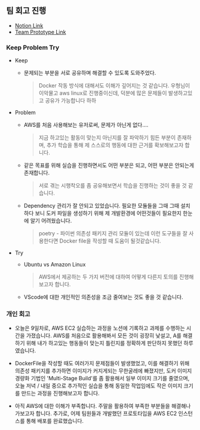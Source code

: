 ## 팀 회고 진행

- [Notion Link](https://patrashu.notion.site/Day-9-7d065ffba3754d9dbb6cab6aaf544c8b?pvs=4)
- [Team Prototype Link](http://13.210.79.54:8501/)


### Keep Problem Try
- Keep
    - 문제되는 부분을 서로 공유하며 해결할 수 있도록 도와주었다.
        
        > Docker 작동 방식에 대해서도 이해가 깊어지는 것 같습니다.
        우형님이 이악물고 aws linux로 진행중이신데, 덕분에 많은 문제들이 발생하고있고 공유가 가능합니다 하하
        
- Problem
    - AWS를 처음 사용해보는 유저로써, 문제가 아닌게 없다….
        
        > 지금 하고있는 활동이 맞는지 아닌지를 잘 파악하기 힘든 부분이 존재하며, 추가 학습을 통해 제 스스로의 행동에 대한 근거를 확보해보고자 합니다.
        
    - 같은 목표를 위해 실습을 진행하면서도 어떤 부분은 되고, 어떤 부분은 안되는게 존재합니다.
        
        > 서로 겪는 시행착오를 좀 공유해보면서 학습을 진행하는 것이 좋을 것 같습니다.
         
    - Dependency 관리가 잘 안되고 있었습니다. 필요한 모듈들을 그때 그때 설치하다 보니 도커 파일을 생성하기 위해 제 개발환경에 어떤것들이 필요한지 한눈에 알기 어려웠습니다.
        
        > poetry - 파이썬 의존성 패키지 관리 모듈이 있는데 이런 도구들을 잘 사용한다면 Docker file을 작성할 때 도움이 될것같습니다.
        
- Try
    - Ubuntu vs Amazon Linux
        
        > AWS에서 제공하는 두 가지 버전에 대하여 어떻게 다른지 토의를 진행해보고자 합니다.
        
    - VScode에 대한 개인적인 의존성을 조금 줄여보는 것도 좋을 것 같습니다.


### 개인 회고

- 오늘은 9일차로, AWS EC2 실습하는 과정을 노션에 기록하고 과제를 수행하는 시간을 가졌습니다. AWS를 처음으로 활용해봐서 모든 것이 굉장히 낯설고, A를 해결하기 위해 내가 하고있는 행동들이 맞는지 틀린지를 정확하게 판단하지 못했던 하루였습니다.

- DockerFile을 작성할 때도 여러가지 문제점들이 발생했었고, 이를 해결하기 위해 의존성 패키지를 추가하면 이미지가 커지게되는 무한굴레에 빠졌지만, 도커 이미지 경량화 기법인 'Multi-Stage Build'를 좀 활용해서 일부 이미지 크기를 줄였으며, 오늘 저녁 / 내일 중으로 추가적인 실습을 통해 동일한 작업임에도 작은 이미지 크기를 만드는 과정을 진행해보고자 합니다.

- 아직 AWS에 대한 이해가 부족합니다. 주말을 활용하여 부족한 부분들을 해결해나가보고자 합니다. 추가로, 어제 팀원들과 개발했던 프로토타입을 AWS EC2 인스턴스를 통해 배포를 완료했습니다. 
